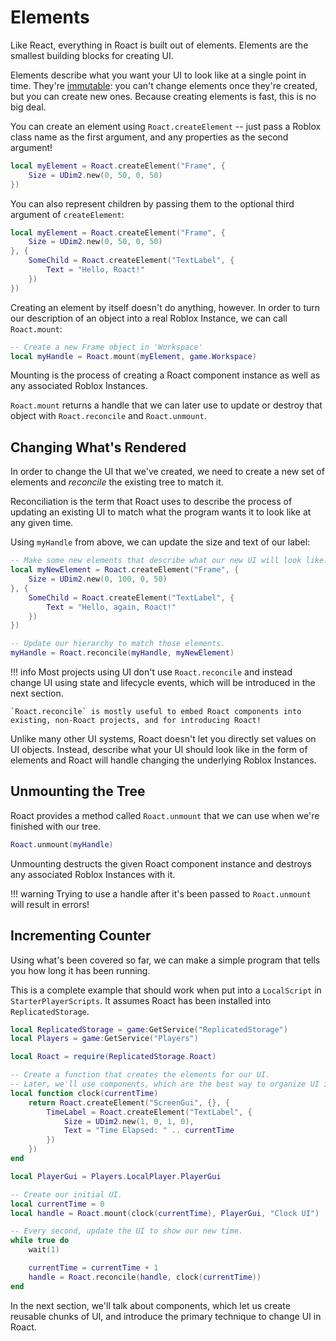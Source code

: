 # Elements
Like React, everything in Roact is built out of elements. Elements are the smallest building blocks for creating UI.

Elements describe what you want your UI to look like at a single point in time. They're [immutable](https://en.wikipedia.org/wiki/Immutable_object): you can't change elements once they're created, but you can create new ones. Because creating elements is fast, this is no big deal.

You can create an element using `Roact.createElement` -- just pass a Roblox class name as the first argument, and any properties as the second argument!

```lua
local myElement = Roact.createElement("Frame", {
	Size = UDim2.new(0, 50, 0, 50)
})
```

You can also represent children by passing them to the optional third argument of `createElement`:

```lua
local myElement = Roact.createElement("Frame", {
	Size = UDim2.new(0, 50, 0, 50)
}, {
	SomeChild = Roact.createElement("TextLabel", {
		Text = "Hello, Roact!"
	})
})
```

Creating an element by itself doesn't do anything, however. In order to turn our description of an object into a real Roblox Instance, we can call `Roact.mount`:

```lua
-- Create a new Frame object in 'Workspace'
local myHandle = Roact.mount(myElement, game.Workspace)
```

Mounting is the process of creating a Roact component instance as well as any associated Roblox Instances.

`Roact.mount` returns a handle that we can later use to update or destroy that object with `Roact.reconcile` and `Roact.unmount`.

## Changing What's Rendered
In order to change the UI that we've created, we need to create a new set of elements and *reconcile* the existing tree to match it.

Reconciliation is the term that Roact uses to describe the process of updating an existing UI to match what the program wants it to look like at any given time.

Using `myHandle` from above, we can update the size and text of our label:

```lua
-- Make some new elements that describe what our new UI will look like.
local myNewElement = Roact.createElement("Frame", {
	Size = UDim2.new(0, 100, 0, 50)
}, {
	SomeChild = Roact.createElement("TextLabel", {
		Text = "Hello, again, Roact!"
	})
})

-- Update our hierarchy to match those elements.
myHandle = Roact.reconcile(myHandle, myNewElement)
```

!!! info
	Most projects using UI don't use `Roact.reconcile` and instead change UI using state and lifecycle events, which will be introduced in the next section.

	`Roact.reconcile` is mostly useful to embed Roact components into existing, non-Roact projects, and for introducing Roact!

Unlike many other UI systems, Roact doesn't let you directly set values on UI objects. Instead, describe what your UI should look like in the form of elements and Roact will handle changing the underlying Roblox Instances.

## Unmounting the Tree
Roact provides a method called `Roact.unmount` that we can use when we're finished with our tree.

```lua
Roact.unmount(myHandle)
```

Unmounting destructs the given Roact component instance and destroys any associated Roblox Instances with it.

!!! warning
	Trying to use a handle after it's been passed to `Roact.unmount` will result in errors!

## Incrementing Counter
Using what's been covered so far, we can make a simple program that tells you how long it has been running.

This is a complete example that should work when put into a `LocalScript` in `StarterPlayerScripts`. It assumes Roact has been installed into `ReplicatedStorage`.

```lua
local ReplicatedStorage = game:GetService("ReplicatedStorage")
local Players = game:GetService("Players")

local Roact = require(ReplicatedStorage.Roact)

-- Create a function that creates the elements for our UI.
-- Later, we'll use components, which are the best way to organize UI in Roact.
local function clock(currentTime)
	return Roact.createElement("ScreenGui", {}, {
		TimeLabel = Roact.createElement("TextLabel", {
			Size = UDim2.new(1, 0, 1, 0),
			Text = "Time Elapsed: " .. currentTime
		})
	})
end

local PlayerGui = Players.LocalPlayer.PlayerGui

-- Create our initial UI.
local currentTime = 0
local handle = Roact.mount(clock(currentTime), PlayerGui, "Clock UI")

-- Every second, update the UI to show our new time.
while true do
	wait(1)

	currentTime = currentTime + 1
	handle = Roact.reconcile(handle, clock(currentTime))
end
```

In the next section, we'll talk about components, which let us create reusable chunks of UI, and introduce the primary technique to change UI in Roact.